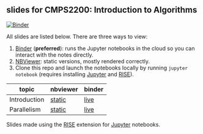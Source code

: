 ## slides for CMPS2200: Introduction to Algorithms

[![Binder](https://mybinder.org/badge_logo.svg)](https://mybinder.org/v2/gh/tulane-cmps2200/slides/master)

All slides are listed below. There are three ways to view:

1. [Binder](https://mybinder.org/v2/gh/tulane-cmps2200/slides/master) (**preferred**): runs the Jupyter notebooks in the cloud so you can interact with the notes directly.
2. [NBViewer](https://nbviewer.jupyter.org/github/tulane-cmps2200/slides/tree/master/): static versions, mostly rendered correctly.
3. Clone this repo and launch the notebooks locally by running `jupyter notebook` (requires installing  [Jupyter](https://jupyter.org/) and [RISE](https://rise.readthedocs.io/en/stable/index.html)).

|topic|nbviewer|binder|
|-----|--------|------|
|Introduction|[static](https://nbviewer.jupyter.org/github/tulane-cmps2200/slides/blob/master/module-01-cost/01-intro/01-intro.ipynb)|[live](https://mybinder.org/v2/gh/tulane-cmps2200/slides/master?filepath=module-01-cost/01-intro/01-intro.ipynb)|
|Parallelism|[static](https://nbviewer.jupyter.org/github/tulane-cmps2200/slides/blob/master/module-01-cost/02-parallel/02-parallel.ipynb)|[live](https://mybinder.org/v2/gh/tulane-cmps2200/slides/master?filepath=module-01-cost/02-parallel/02-parallel.ipynb)|

Slides made using the [RISE](https://rise.readthedocs.io/en/stable/index.html) extension for [Jupyter](https://jupyter.org/) notebooks.

